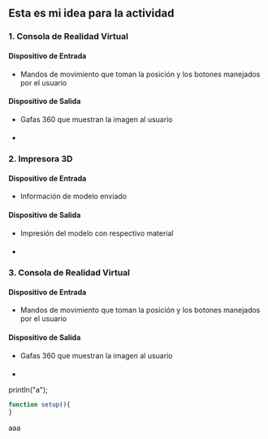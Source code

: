 ## Esta es mi idea para la actividad
### 1. Consola de Realidad Virtual

#### Dispositivo de Entrada
- Mandos de movimiento que toman la posición y los botones manejados por el usuario
#### Dispositivo de Salida
- Gafas 360 que muestran la imagen al usuario
####
- 


### 2. Impresora 3D

#### Dispositivo de Entrada
- Información de modelo enviado
#### Dispositivo de Salida
- Impresión del modelo con respectivo material
####
- 


### 3. Consola de Realidad Virtual

#### Dispositivo de Entrada
- Mandos de movimiento que toman la posición y los botones manejados por el usuario
#### Dispositivo de Salida
- Gafas 360 que muestran la imagen al usuario
####
- 



println("a");
```js
function setup(){
}
```
aaa
